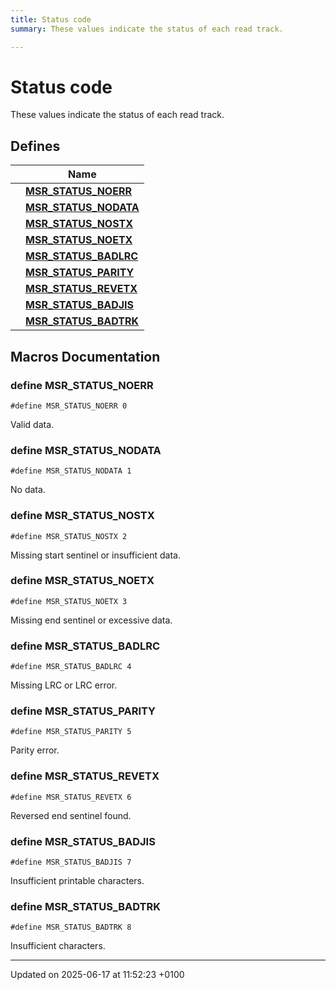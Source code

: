 ```yaml
---
title: Status code
summary: These values indicate the status of each read track. 

---
```


# Status code

These values indicate the status of each read track. 

## Defines

|                | Name           |
| -------------- | -------------- |
|  | **[MSR_STATUS_NOERR](group___m_s_r___s_t_a_t_u_s___c_o_d_e_s.md#define-msr-status-noerr)**  |
|  | **[MSR_STATUS_NODATA](group___m_s_r___s_t_a_t_u_s___c_o_d_e_s.md#define-msr-status-nodata)**  |
|  | **[MSR_STATUS_NOSTX](group___m_s_r___s_t_a_t_u_s___c_o_d_e_s.md#define-msr-status-nostx)**  |
|  | **[MSR_STATUS_NOETX](group___m_s_r___s_t_a_t_u_s___c_o_d_e_s.md#define-msr-status-noetx)**  |
|  | **[MSR_STATUS_BADLRC](group___m_s_r___s_t_a_t_u_s___c_o_d_e_s.md#define-msr-status-badlrc)**  |
|  | **[MSR_STATUS_PARITY](group___m_s_r___s_t_a_t_u_s___c_o_d_e_s.md#define-msr-status-parity)**  |
|  | **[MSR_STATUS_REVETX](group___m_s_r___s_t_a_t_u_s___c_o_d_e_s.md#define-msr-status-revetx)**  |
|  | **[MSR_STATUS_BADJIS](group___m_s_r___s_t_a_t_u_s___c_o_d_e_s.md#define-msr-status-badjis)**  |
|  | **[MSR_STATUS_BADTRK](group___m_s_r___s_t_a_t_u_s___c_o_d_e_s.md#define-msr-status-badtrk)**  |




## Macros Documentation

### define MSR_STATUS_NOERR

```
#define MSR_STATUS_NOERR 0
```


Valid data. 


### define MSR_STATUS_NODATA

```
#define MSR_STATUS_NODATA 1
```


No data. 


### define MSR_STATUS_NOSTX

```
#define MSR_STATUS_NOSTX 2
```


Missing start sentinel or insufficient data. 


### define MSR_STATUS_NOETX

```
#define MSR_STATUS_NOETX 3
```


Missing end sentinel or excessive data. 


### define MSR_STATUS_BADLRC

```
#define MSR_STATUS_BADLRC 4
```


Missing LRC or LRC error. 


### define MSR_STATUS_PARITY

```
#define MSR_STATUS_PARITY 5
```


Parity error. 


### define MSR_STATUS_REVETX

```
#define MSR_STATUS_REVETX 6
```


Reversed end sentinel found. 


### define MSR_STATUS_BADJIS

```
#define MSR_STATUS_BADJIS 7
```


Insufficient printable characters. 


### define MSR_STATUS_BADTRK

```
#define MSR_STATUS_BADTRK 8
```


Insufficient characters. 




-------------------------------

Updated on 2025-06-17 at 11:52:23 +0100